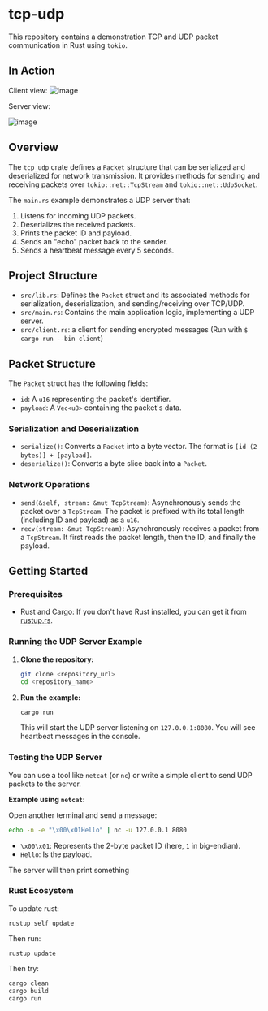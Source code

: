 # tcp-udp

This repository contains a demonstration TCP and UDP packet communication in Rust using `tokio`.


## In Action

Client view:
![image](https://github.com/user-attachments/assets/366778be-6dda-490f-8bf4-20cbc50cef5b)

Server view:

![image](https://github.com/user-attachments/assets/98d8b742-1777-4481-a715-1e3684bb7460)


## Overview

The `tcp_udp` crate defines a `Packet` structure that can be serialized and deserialized for network transmission. It provides methods for sending and receiving packets over `tokio::net::TcpStream` and `tokio::net::UdpSocket`.

The `main.rs` example demonstrates a UDP server that:
1. Listens for incoming UDP packets.
2. Deserializes the received packets.
3. Prints the packet ID and payload.
4. Sends an "echo" packet back to the sender.
5. Sends a heartbeat message every 5 seconds.

## Project Structure

- `src/lib.rs`: Defines the `Packet` struct and its associated methods for serialization, deserialization, and sending/receiving over TCP/UDP.
- `src/main.rs`: Contains the main application logic, implementing a UDP server.
- `src/client.rs`: a client for sending encrypted messages (Run with `$ cargo run --bin client`)

## Packet Structure

The `Packet` struct has the following fields:

- `id`: A `u16` representing the packet's identifier.
- `payload`: A `Vec<u8>` containing the packet's data.

### Serialization and Deserialization

- `serialize()`: Converts a `Packet` into a byte vector. The format is `[id (2 bytes)] + [payload]`.
- `deserialize()`: Converts a byte slice back into a `Packet`.

### Network Operations

- `send(&self, stream: &mut TcpStream)`: Asynchronously sends the packet over a `TcpStream`. The packet is prefixed with its total length (including ID and payload) as a `u16`.
- `recv(stream: &mut TcpStream)`: Asynchronously receives a packet from a `TcpStream`. It first reads the packet length, then the ID, and finally the payload.

## Getting Started

### Prerequisites

- Rust and Cargo: If you don't have Rust installed, you can get it from [rustup.rs](https://rustup.rs/).

### Running the UDP Server Example

1. **Clone the repository:**

   ```bash
   git clone <repository_url>
   cd <repository_name>
   ```

2. **Run the example:**

   ```bash
   cargo run
   ```

   This will start the UDP server listening on `127.0.0.1:8080`. You will see heartbeat messages in the console.

### Testing the UDP Server

You can use a tool like `netcat` (or `nc`) or write a simple client to send UDP packets to the server.

**Example using `netcat`:**

Open another terminal and send a message:

```bash
echo -n -e "\x00\x01Hello" | nc -u 127.0.0.1 8080
```

- `\x00\x01`: Represents the 2-byte packet ID (here, `1` in big-endian).
- `Hello`: Is the payload.

The server will then print something

### Rust Ecosystem

To update rust:

```
rustup self update
```

Then run:

```
rustup update
```

Then try:

```bash
cargo clean
cargo build
cargo run
```

